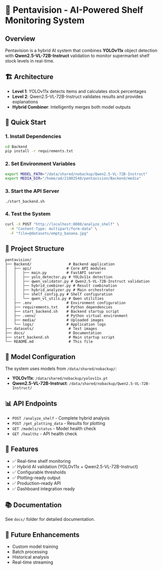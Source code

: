 # 🎯 Pentavision - AI-Powered Shelf Monitoring System

## Overview
Pentavision is a hybrid AI system that combines **YOLOv11x** object detection with **Qwen2.5-VL-72B-Instruct** validation to monitor supermarket shelf stock levels in real-time.

## 🏗️ Architecture
- **Level 1**: YOLOv11x detects items and calculates stock percentages
- **Level 2**: Qwen2.5-VL-72B-Instruct validates results and provides explanations
- **Hybrid Combiner**: Intelligently merges both model outputs

## 🚀 Quick Start

### 1. Install Dependencies
```bash
cd Backend
pip install -r requirements.txt
```

### 2. Set Environment Variables
```bash
export MODEL_PATH="/data/shared/nobackup/Qwen2.5-VL-72B-Instruct"
export MEDIA_DIR="/home/ad/21802548/pentavision/Backend/media"
```

### 3. Start the API Server
```bash
./start_backend.sh
```

### 4. Test the System
```bash
curl -X POST "http://localhost:8000/analyze_shelf" \
  -H "Content-Type: multipart/form-data" \
  -F "file=@datasets/empty_banana.jpg"
```

## 📁 Project Structure
```
pentavision/
├── Backend/                 # Backend application
│   ├── api/                # Core API modules
│   │   ├── main.py         # FastAPI server
│   │   ├── yolo_detector.py # YOLOv11x detection
│   │   ├── qwen_validator.py # Qwen2.5-VL-72B-Instruct validation
│   │   ├── hybrid_combiner.py # Result combination
│   │   ├── hybrid_analyzer.py # Main orchestrator
│   │   ├── shelf_config.py # Shelf configuration
│   │   └── qwen_vl_utils.py # Qwen utilities
│   ├── .env                # Environment configuration
│   ├── requirements.txt    # Python dependencies
│   ├── start_backend.sh    # Backend startup script
│   ├── .venv/              # Python virtual environment
│   ├── media/              # Uploaded images
│   └── logs/               # Application logs
├── datasets/                # Test images
├── docs/                    # Documentation
├── start_backend.sh         # Main startup script
└── README.md                # This file
```

## 🔧 Model Configuration
The system uses models from `/data/shared/nobackup/`:

- **YOLOv11x**: `/data/shared/nobackup/yolov11x.pt`
- **Qwen2.5-VL-72B-Instruct**: `/data/shared/nobackup/Qwen2.5-VL-72B-Instruct/`

## 📊 API Endpoints
- `POST /analyze_shelf` - Complete hybrid analysis
- `POST /get_plotting_data` - Results for plotting
- `GET /models/status` - Model health check
- `GET /healthz` - API health check

## 🎯 Features
- ✅ Real-time shelf monitoring
- ✅ Hybrid AI validation (YOLOv11x + Qwen2.5-VL-72B-Instruct)
- ✅ Configurable thresholds
- ✅ Plotting-ready output
- ✅ Production-ready API
- ✅ Dashboard integration ready

## 📚 Documentation
See `docs/` folder for detailed documentation.

## 🔮 Future Enhancements
- Custom model training
- Batch processing
- Historical analysis
- Real-time streaming
